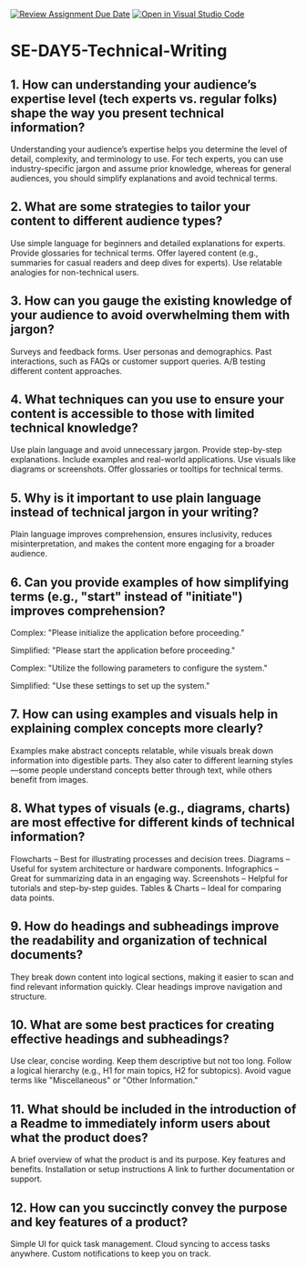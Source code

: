[![Review Assignment Due Date](https://classroom.github.com/assets/deadline-readme-button-22041afd0340ce965d47ae6ef1cefeee28c7c493a6346c4f15d667ab976d596c.svg)](https://classroom.github.com/a/zsAR-pyY)
[![Open in Visual Studio Code](https://classroom.github.com/assets/open-in-vscode-2e0aaae1b6195c2367325f4f02e2d04e9abb55f0b24a779b69b11b9e10269abc.svg)](https://classroom.github.com/online_ide?assignment_repo_id=18490192&assignment_repo_type=AssignmentRepo)
# SE-DAY5-Technical-Writing
## 1. How can understanding your audience’s expertise level (tech experts vs. regular folks) shape the way you present technical information?
Understanding your audience’s expertise helps you determine the level of detail, complexity, and terminology to use. For tech experts, you can use industry-specific jargon and assume prior knowledge, whereas for general audiences, you should simplify explanations and avoid technical terms.

## 2. What are some strategies to tailor your content to different audience types?
Use simple language for beginners and detailed explanations for experts.
Provide glossaries for technical terms.
Offer layered content (e.g., summaries for casual readers and deep dives for experts).
Use relatable analogies for non-technical users.
## 3. How can you gauge the existing knowledge of your audience to avoid overwhelming them with jargon?
Surveys and feedback forms.
User personas and demographics.
Past interactions, such as FAQs or customer support queries.
A/B testing different content approaches.
## 4. What techniques can you use to ensure your content is accessible to those with limited technical knowledge?
Use plain language and avoid unnecessary jargon.
Provide step-by-step explanations.
Include examples and real-world applications.
Use visuals like diagrams or screenshots.
Offer glossaries or tooltips for technical terms.
## 5. Why is it important to use plain language instead of technical jargon in your writing?
Plain language improves comprehension, ensures inclusivity, reduces misinterpretation, and makes the content more engaging for a broader audience.
## 6. Can you provide examples of how simplifying terms (e.g., "start" instead of "initiate") improves comprehension?
Complex: "Please initialize the application before proceeding."

Simplified: "Please start the application before proceeding."

Complex: "Utilize the following parameters to configure the system."

Simplified: "Use these settings to set up the system."
## 7. How can using examples and visuals help in explaining complex concepts more clearly?
Examples make abstract concepts relatable, while visuals break down information into digestible parts. They also cater to different learning styles—some people understand concepts better through text, while others benefit from images.
## 8. What types of visuals (e.g., diagrams, charts) are most effective for different kinds of technical information?
Flowcharts – Best for illustrating processes and decision trees.
Diagrams – Useful for system architecture or hardware components.
Infographics – Great for summarizing data in an engaging way.
Screenshots – Helpful for tutorials and step-by-step guides.
Tables & Charts – Ideal for comparing data points.
## 9. How do headings and subheadings improve the readability and organization of technical documents?
They break down content into logical sections, making it easier to scan and find relevant information quickly. Clear headings improve navigation and structure.
## 10. What are some best practices for creating effective headings and subheadings?
Use clear, concise wording.
Keep them descriptive but not too long.
Follow a logical hierarchy (e.g., H1 for main topics, H2 for subtopics).
Avoid vague terms like "Miscellaneous" or "Other Information."
## 11. What should be included in the introduction of a Readme to immediately inform users about what the product does?
A brief overview of what the product is and its purpose.
Key features and benefits.
Installation or setup instructions 
A link to further documentation or support.
## 12. How can you succinctly convey the purpose and key features of a product?
Simple UI for quick task management.
Cloud syncing to access tasks anywhere.
Custom notifications to keep you on track.
